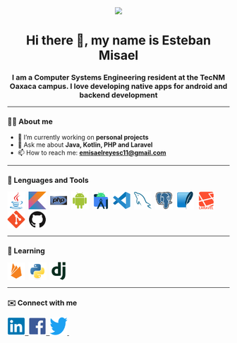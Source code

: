 <div id="header" align="center">
    <img src="https://media.giphy.com/media/5eLDrEaRGHegx2FeF2/giphy.gif" width="200"/>
    <h1 align="center">Hi there 👋, my name is Esteban Misael</h1>
    <h3 align="center">
        I am a Computer Systems Engineering resident at the TecNM Oaxaca campus. I love developing native apps for android and backend development
    </h3>
</div>

---
### 👨‍💻 About me
- 🔭 I’m currently working on **personal projects**
- 💬 Ask me about **Java, Kotlin, PHP and Laravel**
- 📫 How to reach me: **emisaelreyesc11@gmail.com**

---
<div align="left">
    <h3>🔨 Lenguages and Tools</h3>
    <div>
        <img src="https://github.com/devicons/devicon/blob/master/icons/java/java-original.svg" title="Java" alt="Java"
        width="40" height="40"/>&nbsp;
        <img src="https://github.com/devicons/devicon/blob/master/icons/kotlin/kotlin-original.svg" title="Kotlin" alt="Kotlin"
        width="40" height="40"/>&nbsp;
        <img src="https://github.com/devicons/devicon/blob/master/icons/php/php-original.svg" title="PHP" alt="PHP"
        width="40" height="40"/>&nbsp;
      <img src="https://github.com/devicons/devicon/blob/master/icons/android/android-original.svg" title="Android" alt="Android"
        width="40" height="40"/>&nbsp;
      <img src="https://github.com/devicons/devicon/blob/master/icons/androidstudio/androidstudio-original.svg" title="Android Studio" alt="Android Studio"
        width="40" height="40"/>&nbsp;
      <img src="https://github.com/devicons/devicon/blob/master/icons/vscode/vscode-original.svg" title="VCode" alt="VCode"
        width="40" height="40"/>&nbsp;
      <img src="https://github.com/devicons/devicon/blob/master/icons/mysql/mysql-original.svg" title="MySQL" alt="MySQL"
        width="40" height="40"/>&nbsp;
      <img src="https://github.com/devicons/devicon/blob/master/icons/postgresql/postgresql-original.svg" title="PostgresSQL" alt="PostgresSQL"
        width="40" height="40"/>&nbsp;
      <img src="https://github.com/devicons/devicon/blob/master/icons/sqlite/sqlite-original.svg" title="SQLite" alt="SQLite"
        width="40" height="40"/>&nbsp;
      <img src="https://github.com/devicons/devicon/blob/master/icons/laravel/laravel-plain-wordmark.svg" title="Laravel" alt="Laravel"
        width="40" height="40"/>&nbsp;
      <img src="https://github.com/devicons/devicon/blob/master/icons/git/git-original.svg" title="Git" alt="Git"
        width="40" height="40"/>&nbsp;
      <img src="https://github.com/devicons/devicon/blob/master/icons/github/github-original.svg" title="GitHub" alt="HitHub"
        width="40" height="40"/>&nbsp;
    </div>
</div>

---
<div align="left">
    <h3>📖 Learning</h3>
    <div>
      <img src="https://github.com/devicons/devicon/blob/master/icons/firebase/firebase-plain.svg" title="Firebase" alt="Firebase"
        width="40" height="40"/>&nbsp;
        <img src="https://github.com/devicons/devicon/blob/master/icons/python/python-original.svg" title="Python" alt="Python"
        width="40" height="40"/>&nbsp;
        <img src="https://github.com/devicons/devicon/blob/master/icons/django/django-plain.svg" title="django" alt="django"
        width="40" height="40"/>&nbsp;
    </div>
</div>

---
<div align="left">
    <h3>✉️ Connect with me</h3>
    <a href="https://www.linkedin.com/in/misaelreyes/" target="_blank">
        <img src="https://github.com/devicons/devicon/blob/master/icons/linkedin/linkedin-original.svg" alt="Linkedin"
            width="40" height="40"/>&nbsp;
    </a>
    <a href="https://www.facebook.com/emisaelreyesc" target="_blank">
        <img src="https://github.com/devicons/devicon/blob/master/icons/facebook/facebook-original.svg" alt="Facebook"
            width="40" height="40"/>&nbsp;
    </a>
    <a href="https://twitter.com/misaelstark11" target="_blank">
        <img src="https://github.com/devicons/devicon/blob/master/icons/twitter/twitter-original.svg" alt="Twitter badge"
            width="40" height="40"/>&nbsp;
     </a>
</div>
<!--
**misael-reyes/misael-reyes** is a ✨ _special_ ✨ repository because its `README.md` (this file) appears on your GitHub profile.

Here are some ideas to get you started:

- 🔭 I’m currently working on ...
- 🌱 I’m currently learning ...
- 👯 I’m looking to collaborate on ...
- 🤔 I’m looking for help with ...
- 💬 Ask me about ...
- 📫 How to reach me: ...
- 😄 Pronouns: ...
- ⚡ Fun fact: ...
-->
